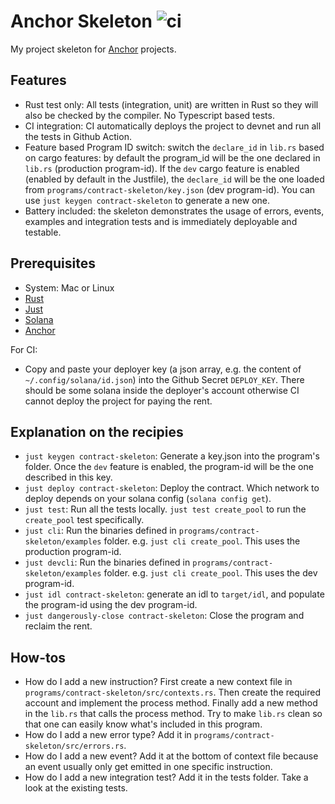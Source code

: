 # Anchor Skeleton ![ci](https://img.shields.io/cirrus/github/dovahcrow/anchor-skeleton?style=flat-square&task=ci)

My project skeleton for [Anchor](https://github.com/project-serum/anchor) projects.

## Features
* Rust test only: All tests (integration, unit) are written in Rust so they will also be checked by the compiler. No Typescript based tests.
* CI integration: CI automatically deploys the project to devnet and run all the tests in Github Action.
* Feature based Program ID switch: switch the `declare_id` in `lib.rs` based on cargo features: by default the program_id will be the one declared in `lib.rs` (production program-id).
  If the `dev` cargo feature is enabled (enabled by default in the Justfile), the `declare_id` will be the one loaded from `programs/contract-skeleton/key.json` (dev program-id).
  You can use `just keygen contract-skeleton` to generate a new one.
* Battery included: the skeleton demonstrates the usage of errors, events, examples and integration tests and is immediately deployable and testable.
  
## Prerequisites

* System: Mac or Linux
* [Rust](https://rustup.rs/)
* [Just](https://github.com/casey/just#pre-built-binaries)
* [Solana](https://docs.solana.com/cli/install-solana-cli-tools#macos--linux)
* [Anchor](https://project-serum.github.io/anchor/getting-started/installation.html#install-anchor)

For CI:
* Copy and paste your deployer key (a json array, e.g. the content of `~/.config/solana/id.json`) into the Github Secret `DEPLOY_KEY`.
  There should be some solana inside the deployer's account otherwise CI cannot deploy the project for paying the rent.
  
## Explanation on the recipies

* `just keygen contract-skeleton`: Generate a key.json into the program's folder. Once the `dev` feature is enabled, the program-id will be the one described in this key.
* `just deploy contract-skeleton`: Deploy the contract. Which network to deploy depends on your solana config (`solana config get`).
* `just test`: Run all the tests locally. `just test create_pool` to run the `create_pool` test specifically.
* `just cli`: Run the binaries defined in `programs/contract-skeleton/examples` folder. e.g. `just cli create_pool`. This uses the production program-id.
* `just devcli`: Run the binaries defined in `programs/contract-skeleton/examples` folder. e.g. `just cli create_pool`. This uses the dev program-id.
* `just idl contract-skeleton`: generate an idl to `target/idl`, and populate the program-id using the dev program-id.
* `just dangerously-close contract-skeleton`: Close the program and reclaim the rent.

## How-tos
* How do I add a new instruction? 
  First create a new context file in `programs/contract-skeleton/src/contexts.rs`.
  Then create the required account and implement the process method.
  Finally add a new method in the `lib.rs` that calls the process method. Try to make `lib.rs` clean so that one can easily know what's included in this program.
* How do I add a new error type? Add it in `programs/contract-skeleton/src/errors.rs`.
* How do I add a new event? Add it at the bottom of context file because an event usually only get emitted in one specific instruction.
* How do I add a new integration test? Add it in the tests folder. Take a look at the existing tests.
